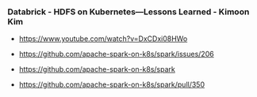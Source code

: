 ### Databrick - HDFS on Kubernetes—Lessons Learned - Kimoon Kim
	
- https://www.youtube.com/watch?v=DxCDxi08HWo

- https://github.com/apache-spark-on-k8s/spark/issues/206

- https://github.com/apache-spark-on-k8s/spark

- https://github.com/apache-spark-on-k8s/spark/pull/350